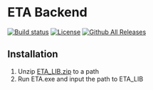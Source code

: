 ETA Backend
===============
[![Build status](https://ci.appveyor.com/api/projects/status/ajwi3hnfxnsakj0u?svg=true)](https://ci.appveyor.com/project/linzuzeng/etabackend)
[![License](https://img.shields.io/github/license/timetag/ETAServer.svg)](https://github.com/timetag/ETAServer/blob/master/LICENSE)
[![Github All Releases](https://img.shields.io/github/downloads/timetag/ETABackend/total.svg)](https://github.com/timetag/ETABackend/releases)

Installation
---------
1. Unzip [ETA_LIB.zip](https://github.com/timetag/ETABackend/releases/tag/ETA_LIB) to a path
2. Run ETA.exe and input the path to ETA_LIB
